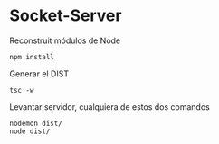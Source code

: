 # Socket-Server

Reconstruit módulos de Node
``` 
npm install
```

Generar el DIST
```
tsc -w
```

Levantar servidor, cualquiera de estos dos comandos
```
nodemon dist/
node dist/
```